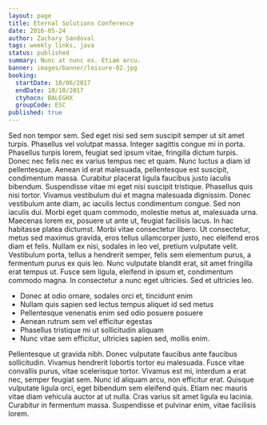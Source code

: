 ```yaml
---
layout: page
title: Eternal Solutions Conference
date: 2016-05-24
author: Zachary Sandoval
tags: weekly links, java
status: published
summary: Nunc at nunc ex. Etiam arcu.
banner: images/banner/leisure-02.jpg
booking:
  startDate: 10/06/2017
  endDate: 10/10/2017
  ctyhocn: BALEGHX
  groupCode: ESC
published: true
---
```

Sed non tempor sem. Sed eget nisi sed sem suscipit semper ut sit amet turpis. Phasellus vel volutpat massa. Integer sagittis congue mi in porta. Phasellus turpis lorem, feugiat sed ipsum vitae, fringilla dictum turpis. Donec nec felis nec ex varius tempus nec et quam. Nunc luctus a diam id pellentesque. Aenean id erat malesuada, pellentesque est suscipit, condimentum massa. Curabitur placerat ligula faucibus justo iaculis bibendum. Suspendisse vitae mi eget nisi suscipit tristique. Phasellus quis nisi tortor. Vivamus vestibulum dui et magna malesuada dignissim.
Donec vestibulum ante diam, ac iaculis lectus condimentum congue. Sed non iaculis dui. Morbi eget quam commodo, molestie metus at, malesuada urna. Maecenas lorem ex, posuere ut ante ut, feugiat facilisis lacus. In hac habitasse platea dictumst. Morbi vitae consectetur libero. Ut consectetur, metus sed maximus gravida, eros tellus ullamcorper justo, nec eleifend eros diam et felis. Nullam ex nisi, sodales in leo vel, pretium vulputate velit. Vestibulum porta, tellus a hendrerit semper, felis sem elementum purus, a fermentum purus ex quis leo. Nunc vulputate blandit erat, sit amet fringilla erat tempus ut. Fusce sem ligula, eleifend in ipsum et, condimentum commodo magna. In consectetur a nunc eget ultricies. Sed et ultricies leo.

* Donec at odio ornare, sodales orci et, tincidunt enim
* Nullam quis sapien sed lectus tempus aliquet id sed metus
* Pellentesque venenatis enim sed odio posuere posuere
* Aenean rutrum sem vel efficitur egestas
* Phasellus tristique mi ut sollicitudin aliquam
* Nunc vitae sem efficitur, ultricies sapien sed, mollis enim.

Pellentesque ut gravida nibh. Donec vulputate faucibus ante faucibus sollicitudin. Vivamus hendrerit lobortis tortor eu malesuada. Fusce vitae convallis purus, vitae scelerisque tortor. Vivamus est mi, interdum a erat nec, semper feugiat sem. Nunc id aliquam arcu, non efficitur erat. Quisque vulputate ligula orci, eget bibendum sem eleifend quis. Etiam nec mauris vitae diam vehicula auctor at ut nulla. Cras varius sit amet ligula eu lacinia. Curabitur in fermentum massa. Suspendisse et pulvinar enim, vitae facilisis lorem.
